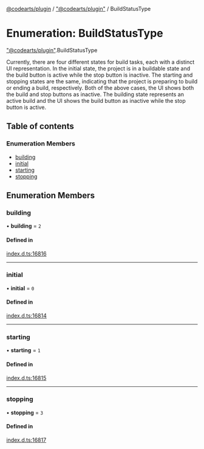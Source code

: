 [@codearts/plugin](../README.md) / ["@codearts/plugin"](../modules/_codearts_plugin_.md) / BuildStatusType

# Enumeration: BuildStatusType

["@codearts/plugin"](../modules/_codearts_plugin_.md).BuildStatusType

Currently, there are four different states for build tasks, each with a distinct UI representation.
In the initial state, the project is in a buildable state and the build button is active while the stop button is inactive.
The starting and stopping states are the same, indicating that the project is preparing to build or ending a build, respectively.
Both of the above cases, the UI shows both the build and stop buttons as inactive.
The building state represents an active build and the UI shows the build button as inactive while the stop button is active.

## Table of contents

### Enumeration Members

- [building](codearts_plugin_.BuildStatusType.md#building)
- [initial](codearts_plugin_.BuildStatusType.md#initial)
- [starting](codearts_plugin_.BuildStatusType.md#starting)
- [stopping](codearts_plugin_.BuildStatusType.md#stopping)

## Enumeration Members

### building

• **building** = ``2``

#### Defined in

[index.d.ts:16816](https://github.com/shuyaqian/cloudide-plugin-api/blob/5b69219/index.d.ts#L16816)

___

### initial

• **initial** = ``0``

#### Defined in

[index.d.ts:16814](https://github.com/shuyaqian/cloudide-plugin-api/blob/5b69219/index.d.ts#L16814)

___

### starting

• **starting** = ``1``

#### Defined in

[index.d.ts:16815](https://github.com/shuyaqian/cloudide-plugin-api/blob/5b69219/index.d.ts#L16815)

___

### stopping

• **stopping** = ``3``

#### Defined in

[index.d.ts:16817](https://github.com/shuyaqian/cloudide-plugin-api/blob/5b69219/index.d.ts#L16817)
